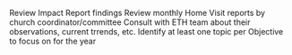 Review Impact Report findings
Review monthly Home Visit reports by church coordinator/committee
Consult with ETH team about their observations, current trrends, etc.
Identify at least one topic per Objective to focus on for the year